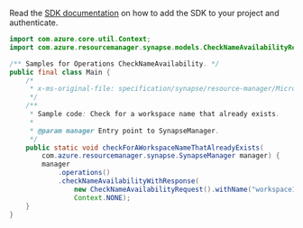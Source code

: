 Read the [SDK documentation](https://github.com/Azure/azure-sdk-for-java/blob/azure-resourcemanager-synapse_1.0.0-beta.3/sdk/synapse/azure-resourcemanager-synapse/README.md) on how to add the SDK to your project and authenticate.

```java
import com.azure.core.util.Context;
import com.azure.resourcemanager.synapse.models.CheckNameAvailabilityRequest;

/** Samples for Operations CheckNameAvailability. */
public final class Main {
    /*
     * x-ms-original-file: specification/synapse/resource-manager/Microsoft.Synapse/stable/2021-06-01/examples/CheckNameAvailabilityWorkspaceAlreadyExists.json
     */
    /**
     * Sample code: Check for a workspace name that already exists.
     *
     * @param manager Entry point to SynapseManager.
     */
    public static void checkForAWorkspaceNameThatAlreadyExists(
        com.azure.resourcemanager.synapse.SynapseManager manager) {
        manager
            .operations()
            .checkNameAvailabilityWithResponse(
                new CheckNameAvailabilityRequest().withName("workspace1").withType("Microsoft.Synapse/workspaces"),
                Context.NONE);
    }
}
```
